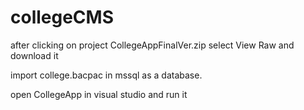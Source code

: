 # collegeCMS

after clicking on project CollegeAppFinalVer.zip select View Raw and download it

import college.bacpac in mssql as a database.

open CollegeApp in visual studio and run it

